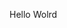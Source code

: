 Hello Wolrd





































































































































































































































































































































































































































































































































































































































































































































































































































































































































































































































































































































































































































































































































































































































































































































































































































































































































































































































































































































































































































































































































































































































































































































































































































































































































































































































































































































































































































































































































































































































































































































































































































































